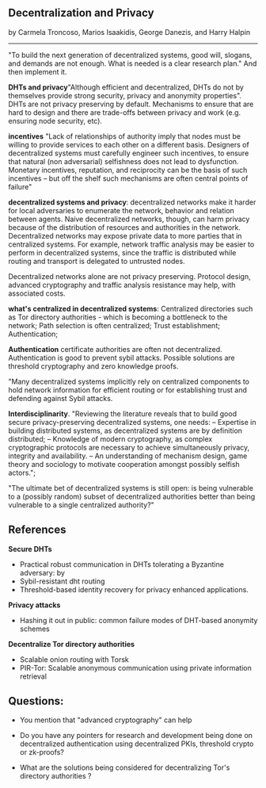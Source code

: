 ## Decentralization and Privacy

by Carmela Troncoso, Marios Isaakidis, George Danezis, and Harry Halpin

---

"To build the next generation of decentralized systems, good will, slogans, and demands are not enough. What is needed is a clear research plan." And then implement it.

**DHTs and privacy**"Although efficient and decentralized, DHTs do not by themselves provide strong security, privacy and anonymity properties". DHTs are not privacy preserving by default. Mechanisms to ensure that are hard to design and there are trade-offs between privacy and work (e.g. ensuring node security, etc).

**incentives** "Lack of relationships of authority imply that nodes must be willing to provide services to each other on a different basis. Designers of decentralized systems must carefully engineer such incentives, to ensure that natural (non adversarial) selfishness does not lead to dysfunction. Monetary incentives, reputation, and reciprocity can be the basis of such incentives – but off the shelf such mechanisms are often central points of failure"

**decentralized systems and privacy**: decentralized networks make it harder for local adversaries to enumerate the network, behavior and relation between agents. Naive decentralized networks, though, can harm privacy because of the distribution of resources and authorities in the network. Decentralized networks may expose private data to more parties that in centralized systems. For example, network traffic analysis may be easier to perform in decentralized systems, since the traffic is distributed while routing and transport is delegated to untrusted nodes.

Decentralized networks alone are not privacy preserving. Protocol design, advanced cryptography and traffic analysis resistance may help, with associated costs. 

**what's centralized in decentralized systems**: Centralized directories such as Tor directory authorities - which is becoming a bottleneck to the network; Path selection is often centralized; Trust establishment; Authentication;

**Authentication** certificate authorities are often not decentralized. Authentication is good to prevent sybil attacks. Possible solutions are threshold cryptography and zero knowledge proofs. 

"Many decentralized systems implicitly rely on centralized components to hold network information for efficient routing or for establishing trust and defending against Sybil attacks.

**Interdisciplinarity**. "Reviewing the literature reveals that to build good secure privacy-preserving decentralized systems, one needs: – Expertise in building distributed systems, as decentralized systems are by definition distributed; – Knowledge of modern cryptography, as complex cryptographic protocols are necessary to achieve simultaneously privacy, integrity and availability. – An understanding of mechanism design, game theory and sociology to motivate cooperation amongst possibly selfish actors.";

"The ultimate bet of decentralized systems is still open: is being vulnerable to a (possibly random) subset of decentralized authorities better than being vulnerable to a single centralized authority?"


## References

**Secure DHTs**

- Practical robust communication in DHTs tolerating a Byzantine adversary: by 
- Sybil-resistant dht routing
- Threshold-based identity recovery for privacy enhanced applications.

**Privacy attacks**

- Hashing it out in public: common failure modes of DHT-based anonymity schemes

**Decentralize Tor directory authorities**

- Scalable onion routing with Torsk
- PIR-Tor: Scalable anonymous communication using private information retrieval

## Questions:

- You mention that "advanced cryptography" can help

- Do you have any pointers for research and development being done on decentralized authentication using decentralized PKIs, threshold crypto or zk-proofs?

- What are the solutions being considered for decentralizing Tor's directory authorities ?
